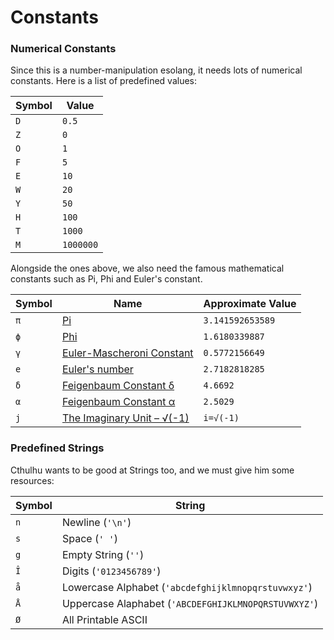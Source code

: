 # Constants

### Numerical Constants

Since this is a number-manipulation esolang, it needs lots of numerical constants. Here is a list of predefined values:

Symbol | Value
-------|-------
`D`|`0.5`
`Z`|`0`
`O`|`1`
`F`|`5`
`E`|`10`
`W`|`20`
`Y`|`50`
`H`|`100`
`T`|`1000`
`M`|`1000000`

Alongside the ones above, we also need the famous mathematical constants such as Pi, Phi and Euler's constant.

Symbol | Name | Approximate Value
-------|------|------------------
`π`|[Pi](https://en.wikipedia.org/wiki/Pi)|`3.141592653589`
`ϕ`|[Phi](https://en.wikipedia.org/wiki/Golden_ratio)|`1.6180339887`
`γ`|[Euler-Mascheroni Constant](https://en.wikipedia.org/wiki/Euler–Mascheroni_constant)|`0.5772156649`
`e`|[Euler's number](https://en.wikipedia.org/wiki/E_(mathematical_constant))|`2.7182818285`
`δ`|[Feigenbaum Constant δ](https://en.wikipedia.org/wiki/Feigenbaum_constants)|`4.6692`
`α`|[Feigenbaum Constant α](https://en.wikipedia.org/wiki/Feigenbaum_constants)|`2.5029`
`j`|[The Imaginary Unit – √(-1)](https://en.wikipedia.org/wiki/Imaginary_unit)|`i=√(-1)`

### Predefined Strings

Cthulhu wants to be good at Strings too, and we must give him some resources:

Symbol|String
------|------
`n`|Newline (`'\n'`)
`s`|Space (`' '`)
`g`|Empty String (`''`)
`Î`|Digits (`'0123456789'`)
`å`|Lowercase Alphabet (`'abcdefghijklmnopqrstuvwxyz'`)
`Å`|Uppercase Alaphabet (`'ABCDEFGHIJKLMNOPQRSTUVWXYZ'`)
`Ø`|All Printable ASCII
